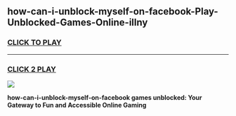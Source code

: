 
## how-can-i-unblock-myself-on-facebook-Play-Unblocked-Games-Online-illny
<h3>
<a href="https://premium76.site?title=how-can-i-unblock-myself-on-facebook&ref=25A">CLICK TO PLAY</a></h3>
<hr>

<h3>
<a href="https://premium76.site?title=how-can-i-unblock-myself-on-facebook&ref=25A">CLICK 2 PLAY</a>
  
</h3>

<a href="https://premium76.site?title=how-can-i-unblock-myself-on-facebook&ref=25A"><img src="https://clearcache.store/games.png"></a>


**how-can-i-unblock-myself-on-facebook games unblocked: Your Gateway to Fun and Accessible Online Gaming**

